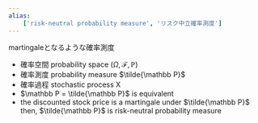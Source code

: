 ```yaml
---
alias:
    ['risk-neutral probability measure', 'リスク中立確率測度']
---
```

martingaleとなるような確率測度
- 確率空間 probability space $(\Omega, \mathcal{F}, \mathbb P)$
- 確率測度 probability measure $\tilde{\mathbb P}$
- 確率過程 stochastic process X
- $\mathbb P = \tilde{\mathbb P}$ is equivalent
- the discounted stock price is a martingale under $\tilde{\mathbb P}$
then, $\tilde{\mathbb P}$ is risk-neutral probability measure